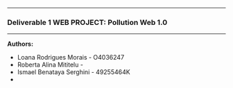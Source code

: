 
---
### Deliverable 1 WEB PROJECT: Pollution Web 1.0

---

**Authors:**
* Loana Rodrigues Morais - O4036247
* Roberta Alina Mititelu -
* Ismael Benataya Serghini - 49255464K
*
